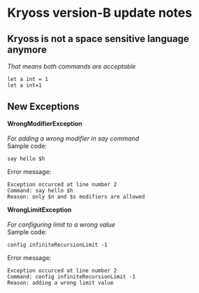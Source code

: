 # Kryoss version-B update notes
## Kryoss is not a space sensitive language anymore
*That means both commands are acceptable*
```
let a int = 1
let a int=1
```
## New Exceptions
**WrongModifierException**<br><br>
*For adding a wrong modifier in say command*<br>
Sample code:<br>
```
say hello $h
```
Error message:<br>
```
Exception occurced at line number 2
Command: say hello $h
Reason: only $n and $s modifiers are allowed
```
**WrongLimitException**<br><br>
*For configuring limit to a wrong value*<br>
Sample code:<br>
```
config infiniteRecursionLimit -1
```
Error message:<br>
```
Exception occurced at line number 2
Command: config infiniteRecursionLimit -1
Reason: adding a wrong limit value
```
